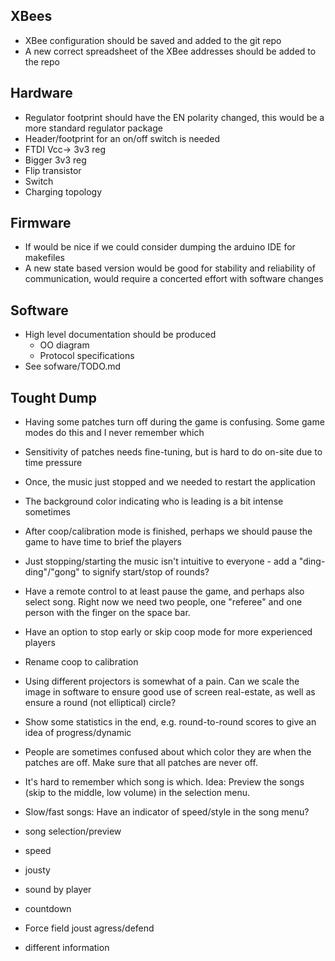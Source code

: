 XBees
-----------------------------
* XBee configuration should be saved and added to the git repo
* A new correct spreadsheet of the XBee addresses should be added to the repo

Hardware
-----------------------------
* Regulator footprint should have the EN polarity changed, this would be a more standard regulator package
* Header/footprint for an on/off switch is needed
* FTDI Vcc-> 3v3 reg
* Bigger 3v3 reg
* Flip transistor
* Switch
* Charging topology

Firmware
-----------------------------
* If would be nice if we could consider dumping the arduino IDE for makefiles
* A new state based version would be good for stability and reliability of communication, would require a concerted effort with software changes

Software
-----------------------------
* High level documentation should be produced
	* OO diagram
	* Protocol specifications
* See sofware/TODO.md

Tought Dump
-----------------------------

* Having some patches turn off during the game is confusing. Some game modes do this and I never remember which
* Sensitivity of patches needs fine-tuning, but is hard to do on-site due to time pressure
* Once, the music just stopped and we needed to restart the application
* The background color indicating who is leading is a bit intense sometimes
* After coop/calibration mode is finished, perhaps we should pause the game to have time to brief the players
* Just stopping/starting the music isn't intuitive to everyone - add a "ding-ding"/"gong" to signify start/stop of rounds?
* Have a remote control to at least pause the game, and perhaps also select song. Right now we need two people, one "referee" and one person with the finger on the space bar.
* Have an option to stop early or skip coop mode for more experienced players
* Rename coop to calibration
* Using different projectors is somewhat of a pain. Can we scale the image in software to ensure good use of screen real-estate, as well as ensure a round (not elliptical) circle?
* Show some statistics in the end, e.g. round-to-round scores to give an idea of progress/dynamic
* People are sometimes confused about which color they are when the patches are off. Make sure that all patches are never off.
* It's hard to remember which song is which. Idea: Preview the songs (skip to the middle, low volume) in the selection menu.
* Slow/fast songs: Have an indicator of speed/style in the song menu?

* song selection/preview
* speed
* jousty
* sound by player
* countdown
* Force field joust agress/defend
* different information